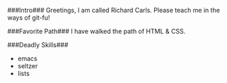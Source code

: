 ###Intro###
Greetings, I am called Richard Carls. Please teach me in the ways of git-fu!

###Favorite Path###
I have walked the path of HTML & CSS.

###Deadly Skills###
* emacs
* seltzer
* lists
